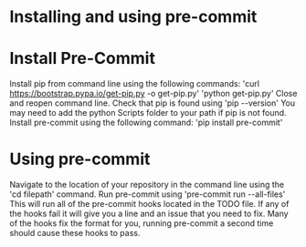 # Installing and using pre-commit

# Install Pre-Commit

Install pip from command line using the following commands:
'curl https://bootstrap.pypa.io/get-pip.py -o get-pip.py'
'python get-pip.py'
Close and reopen command line. Check that pip is found using 'pip --version' You may need to add the python Scripts folder to your path if pip is not found.
Install pre-commit using the following command:
'pip install pre-commit'

# Using pre-commit

Navigate to the location of your repository in the command line using the 'cd filepath' command.
Run pre-commit using 'pre-commit run --all-files'
This will run all of the pre-commit hooks located in the TODO file. If any of the hooks fail it will give you a line and an issue that you need to fix. Many of the hooks fix the format for you, running pre-commit a second time should cause these hooks to pass.

